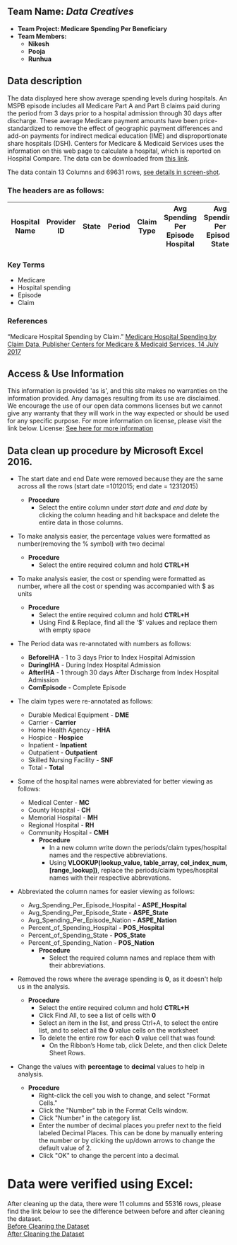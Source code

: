 ## **Team Name: _Data Creatives_**
- **Team Project: Medicare Spending Per Beneficiary**
- **Team Members:**
  - **Nikesh**
  - **Pooja**
  - **Runhua**

## Data description

The data displayed here show average spending levels during hospitals. An MSPB episode includes all Medicare Part A and Part B claims paid during the period from 3 days prior to a hospital admission through 30 days after discharge. These average Medicare payment amounts have been price-standardized to remove the effect of geographic payment differences and add-on payments for indirect medical education (IME) and disproportionate share hospitals (DSH). Centers for Medicare & Medicaid Services uses the information on this web page to calculate a hospital, which is reported on Hospital Compare. The data can be downloaded from [this link](https://catalog.data.gov/dataset/medicare-hospital-spending-by-claim-61b57).  

The data contain 13 Columns and 69631 rows, [see details in screen-shot](https://github.com/vnikesh/8086-002---Project/blob/master/Deliverable/Data%20Cleaning%20Documentation/Support%20Files/Data%20set%20of%20Medical%20Hospital%20speinding%20by%20claim%20before%20data%20clean.pdf).

### The headers are as follows:
| Hospital Name | Provider ID |	State |	Period | Claim Type | Avg Spending Per Episode Hospital | Avg Spending Per Episode State |	Avg Spending Per Episode Nation |Percent of Spending Hospital|Percent of Spending State|Percent of Spending Nation| Start Date| End Date|
|:------:|:------:|:---:|:----:|:-----:|:--------:|:--------:|:--------:|:---------:|:---------:|:--------:|:------:|:-------:|

### Key Terms
* Medicare
* Hospital spending
* Episode
* Claim

### References

“Medicare Hospital Spending by Claim.” [Medicare Hospital Spending by Claim Data, Publisher Centers for Medicare & Medicaid Services, 14 July 2017]( https://catalog.data.gov/dataset/medicare-hospital-spending-by-claim-61b57)

## Access & Use Information

This information is provided 'as is', and this site makes no warranties on the information provided. Any damages resulting from its use are disclaimed. We encourage the use of our open data commons licenses but we cannot give any warranty that they will work in the way expected or should be used for any specific purpose. For more information on license, please visit the link below. License: [See here for more information](http://opendefinition.org/licenses/odc-odbl/)

## Data clean up procedure by Microsoft Excel 2016.
- The start date and end Date were removed because they are the same across all the rows (start date =1012015; end date = 12312015)
   - **Procedure**
       - Select the entire column under *start date* and *end date* by clicking the column heading and hit backspace and delete the entire data in those columns.
- To make analysis easier, the percentage values were formatted as number(removing the % symbol) with two decimal
    - **Procedure**
        - Select the entire required column and hold **CTRL+H**
        
- To make analysis easier, the cost or spending were formatted as number, where all the cost or spending was accompanied with $ as units
   - **Procedure**
        - Select the entire required column and hold **CTRL+H**
        - Using Find & Replace, find all the '$' values and replace them with empty space
- The Period data was re-annotated with numbers as follows:
   -  **BeforeIHA** - 1 to 3 days Prior to Index Hospital Admission 
   -  **DuringIHA** - During Index Hospital Admission 
   -  **AfterIHA** - 1 through 30 days After Discharge from Index Hospital Admission
   - **ComEpisode** - Complete Episode
- The claim types were re-annotated as follows:
   - Durable Medical Equipment	- **DME**
   - Carrier - **Carrier**
   - Home Health Agency - **HHA**
   - Hospice - **Hospice**
   - Inpatient - **Inpatient**
   - Outpatient - **Outpatient**
   - Skilled Nursing Facility - **SNF**
   - Total - **Total**
- Some of the hospital names were abbreviated for better viewing as follows:
   - Medical Center - **MC**
   - County Hospital - **CH**
   - Memorial Hospital - **MH**
   - Regional Hospital - **RH**
   - Community Hospital - **CMH**
     - **Procedure**
        -  In a new column write down the periods/claim types/hospital names and the respective abbreviations.
        -  Using **VLOOKUP(lookup_value, table_array, col_index_num,[range_lookup])**, replace the  periods/claim types/hospital names with their respective abbrevations.
 - Abbreviated the column names for easier viewing as follows:
   - Avg_Spending_Per_Episode_Hospital    - **ASPE_Hospital**
   - Avg_Spending_Per_Episode_State      - **ASPE_State**
   - Avg_Spending_Per_Episode_Nation     - **ASPE_Nation**
   - Percent_of_Spending_Hospital        - **POS_Hospital**
   - Percent_of_Spending_State           - **POS_State**
   - Percent_of_Spending_Nation         - **POS_Nation**
     - **Procedure**
        - Select the required column names and replace them with their abbreviations.
-  Removed the rows where the average spending is **0**, as it doesn't help us in the analysis.
    - **Procedure**
      - Select the entire required column and hold **CTRL+H**
      - Click Find All, to see a list of cells with **0**
      - Select an item in the list, and press Ctrl+A, to select the entire list, and to select all the **0** value cells on the worksheet
      - To delete the entire row for each **0** value cell that was found:
        - On the Ribbon’s Home tab, click Delete, and then click Delete Sheet Rows.
-   Change the values with **percentage** to **decimal** values to help in analysis.
    - **Procedure**
      - Right-click the cell you wish to change, and select "Format Cells."
      - Click the "Number" tab in the Format Cells window.
      - Click "Number" in the category list.
      - Enter the number of decimal places you prefer next to the field labeled Decimal Places. This can be done by manually entering the number or by clicking the up/down arrows to change the default value of 2.
      - Click "OK" to change the percent into a decimal.

# Data were verified using Excel:

After cleaning up the data, there were 11 columns and 55316 rows, please find the link below to see the difference between before and after cleaning the dataset.    
[Before Cleaning the Dataset](https://github.com/vnikesh/8086-002---Project/blob/master/Deliverable/Data%20Cleaning%20Documentation/Support%20Files/Before%20Cleaning.png)  
[After Cleaning the Dataset](https://github.com/vnikesh/8086-002---Project/blob/master/Deliverable/Data%20Cleaning%20Documentation/Support%20Files/Figure%202%20Data%20set%20of%20Medical%20Hospital%20speinding%20by%20claim%20after%20data%20clean.pdf)  
